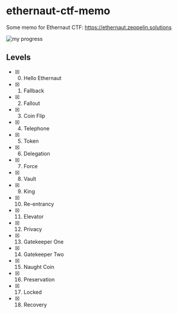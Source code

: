 # ethernaut-ctf-memo
Some memo for Ethernaut CTF: https://ethernaut.zeppelin.solutions

![my progress](https://i.gyazo.com/1daf3edb9c615217f9d5eaecfb858abe.png)

## Levels

- [x] 0. Hello Ethernaut
- [x] 1. Fallback
- [x] 2. Fallout
- [x] 3. Coin Flip
- [x] 4. Telephone
- [x] 5. Token
- [x] 6. Delegation
- [x] 7. Force
- [x] 8. Vault
- [x] 9. King
- [x] 10. Re-entrancy
- [x] 11. Elevator
- [x] 12. Privacy
- [x] 13. Gatekeeper One
- [x] 14. Gatekeeper Two
- [x] 15. Naught Coin
- [x] 16. Preservation
- [x] 17. Locked
- [x] 18. Recovery
